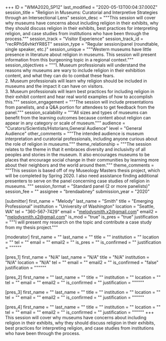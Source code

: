 +++
ID = "WMA2020_SP12"
last_modified = "2020-05-13T00:04:37.000Z"
session_title = "Religion in Museums: Curatorial and Interpretive Strategies through an Intersectional Lens"
session_desc = """This session will cover why museums have concerns about including religion in their exhibits, why they should discuss religion in their exhibits, best practices for interpreting religion, and case studies from institutions who have been through the process."""
session_track = "Visitor Experience"
session_track_id = "recRPhS6vhktYR8ST"
session_type = "Regular session/panel (roundtable, single speaker, etc.)"
session_unique = """Western museums have little presence in literature about religion in museums. This session will present information from this burgeoning topic in a regional context."""
session_objectives = """1.	Museum professionals will understand the reasons why museums are wary to include religion in their exhibition content, and what they can do to combat these fears.<br>2.	Museum professionals will learn why religion should be included in museums and the impact it can have on visitors.<br>3.	Museum professionals will learn best practices for including religion in their exhibit content and hear real world examples of how to accomplish this."""
session_engagement = """The session will include presentations from panelists, and a Q&A portion for attendees to get feedback from the panel."""
session_scalability = """All sizes and types of museums can benefit from the learning outcomes because content about religion can appear in any category or scale of museum."""
audience = "Curators/Scientists/Historians,General Audience"
level = "General Audience"
other_comments = """The intended audience is museum interpretation and curatorial professionals, including anyone curious about the role of religion in museums."""
theme_relationship = """The session relates to the theme in that it embraces diversity and inclusivity of all peoples and stories in the museum. It also encourages museums to be places that encourage social change in their communities by learning more about their neighbors and the world around them."""
theme_comments = """This session is based off of my Museology Masters thesis project, which will be completed by Spring 2020. I also need assistance finding additional presenters to serve on the panel concerning case studies of religion in museums. """
session_format = "Standard panel (2 or more panelists)"
session_fee = ""
assignee = "brendaabney"
submission_year = "2020"

[submitter]
first_name = "Melody"
last_name = "Smith"
title = "Emerging Professional"
institution = "University of Washington"
location = "Seattle, WA"
tel = "360-567-7429"
email = "melodysmith.x2@gmail.com"
email2 = "melodysmith.x2@gmail.com"
is_mod = "true"
is_pres = "true"
justification = """I will present my research on the topic and contribute a case study from my thesis project."""

[moderator]
first_name = ""
last_name = ""
title = ""
institution = ""
location = ""
tel = ""
email = ""
email2 = ""
is_pres = ""
is_confirmed = ""
justification = """"""

[pres_1]
first_name = "N/A"
last_name = "N/A"
title = "N/A"
institution = "N/A"
location = "N/A"
tel = ""
email = ""
email2 = ""
is_confirmed = "false"
justification = """"""

[pres_2]
first_name = ""
last_name = ""
title = ""
institution = ""
location = ""
tel = ""
email = ""
email2 = ""
is_confirmed = ""
justification = """"""

[pres_3]
first_name = ""
last_name = ""
title = ""
institution = ""
location = ""
tel = ""
email = ""
email2 = ""
is_confirmed = ""
justification = """"""

[pres_4]
first_name = ""
last_name = ""
title = ""
institution = ""
location = ""
tel = ""
email = ""
email2 = ""
is_confirmed = ""
justification = """"""
+++
This session will cover why museums have concerns about including religion in their exhibits, why they should discuss religion in their exhibits, best practices for interpreting religion, and case studies from institutions who have been through the process.
